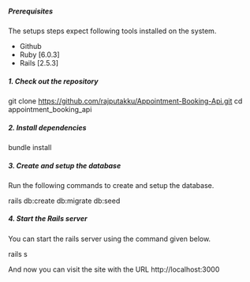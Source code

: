 ##### Prerequisites

The setups steps expect following tools installed on the system.

- Github
- Ruby [6.0.3]
- Rails [2.5.3]

##### 1. Check out the repository

git clone https://github.com/rajputakku/Appointment-Booking-Api.git
cd appointment_booking_api

##### 2. Install dependencies

bundle install

##### 3. Create and setup the database

Run the following commands to create and setup the database.

rails db:create db:migrate db:seed

##### 4. Start the Rails server

You can start the rails server using the command given below.

rails s

And now you can visit the site with the URL http://localhost:3000